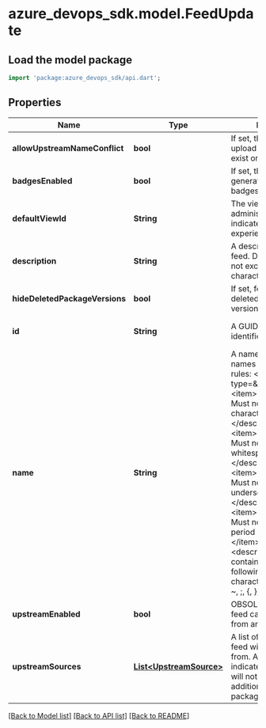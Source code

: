 # azure_devops_sdk.model.FeedUpdate

## Load the model package
```dart
import 'package:azure_devops_sdk/api.dart';
```

## Properties
Name | Type | Description | Notes
------------ | ------------- | ------------- | -------------
**allowUpstreamNameConflict** | **bool** | If set, the feed will allow upload of packages that exist on the upstream | [optional] [default to null]
**badgesEnabled** | **bool** | If set, this feed supports generation of package badges. | [optional] [default to null]
**defaultViewId** | **String** | The view that the feed administrator has indicated is the default experience for readers. | [optional] [default to null]
**description** | **String** | A description for the feed.  Descriptions must not exceed 255 characters. | [optional] [default to null]
**hideDeletedPackageVersions** | **bool** | If set, feed will hide all deleted/unpublished versions | [optional] [default to null]
**id** | **String** | A GUID that uniquely identifies this feed. | [optional] [default to null]
**name** | **String** | A name for the feed. feed names must follow these rules: &lt;list type&#x3D;\&quot;bullet\&quot;&gt;&lt;item&gt;&lt;description&gt; Must not exceed 64 characters &lt;/description&gt;&lt;/item&gt;&lt;item&gt;&lt;description&gt; Must not contain whitespaces &lt;/description&gt;&lt;/item&gt;&lt;item&gt;&lt;description&gt; Must not start with an underscore or a period &lt;/description&gt;&lt;/item&gt;&lt;item&gt;&lt;description&gt; Must not end with a period &lt;/description&gt;&lt;/item&gt;&lt;item&gt;&lt;description&gt; Must not contain any of the following illegal characters: &lt;![CDATA[ @, ~, ;, {, }, \\, +, &#x3D;, &lt;, &gt;, |, /, \\\\, ?, :, &amp;, $, *, \\\&quot;, #, [, ] ]]&gt;&lt;/description&gt;&lt;/item&gt;&lt;/list&gt; | [optional] [default to null]
**upstreamEnabled** | **bool** | OBSOLETE: If set, the feed can proxy packages from an upstream feed | [optional] [default to null]
**upstreamSources** | [**List&lt;UpstreamSource&gt;**](UpstreamSource.md) | A list of sources that this feed will fetch packages from.  An empty list indicates that this feed will not search any additional sources for packages. | [optional] [default to []]

[[Back to Model list]](../README.md#documentation-for-models) [[Back to API list]](../README.md#documentation-for-api-endpoints) [[Back to README]](../README.md)


